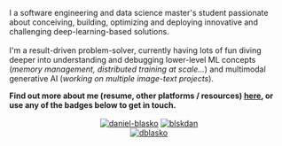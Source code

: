 <p align='left'>I a software engineering and data science master's student passionate about conceiving, building, optimizing and deploying innovative and challenging deep-learning-based solutions. </br> </br> I'm a result-driven problem-solver, currently having lots of fun diving deeper into understanding and debugging lower-level ML concepts (<i>memory management, distributed training at scale...</i>) and multimodal generative AI (<i>working on multiple image-text projects</i>). </p><p align='left'> <b>Find out more about me (resume, other platforms / resources) <a href='https://www.dblasko.fr/' target=_blank><u>here</u></a>, or use any of the badges below to get in touch.</b></p>

<p align="center">
<a href="https://linkedin.com/in/daniel-blasko" target="blank"><img align="center" src="https://img.shields.io/badge/linkedin-%230077B5.svg?style=for-the-badge&logo=linkedin&logoColor=white" alt="daniel-blasko" /></a>
<a href="https://twitter.com/blskdan" target="blank"><img align="center" src="https://img.shields.io/badge/Twitter-%231DA1F2.svg?style=for-the-badge&logo=Twitter&logoColor=white" alt="blskdan" /></a>
</br>
<a href="mailto:daniel.blasko.dev@gmail.com" target="blank"><img align="center" src="https://img.shields.io/badge/-daniel.blasko.dev@gmail.com-c14438?style=flat&logo=Gmail&logoColor=white&color=blue&link=mailto:daniel.blasko.dev@gmail.com" alt="dblasko" /></a>
</p>
